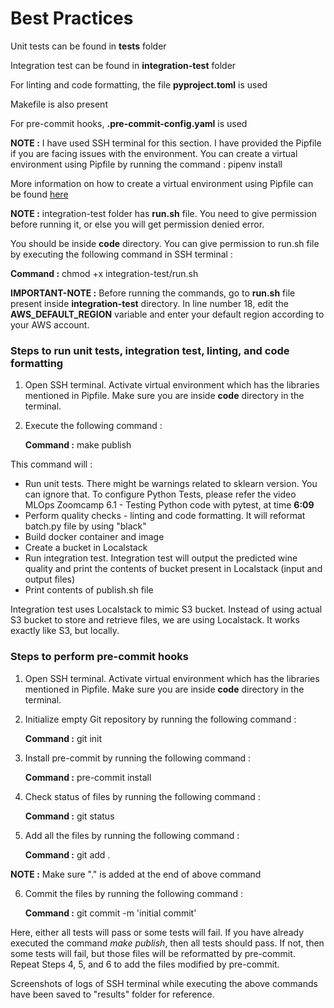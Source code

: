 # Best Practices

Unit tests can be found in **tests** folder

Integration test can be found in **integration-test** folder

For linting and code formatting, the file **pyproject.toml** is used

Makefile is also present

For pre-commit hooks, **.pre-commit-config.yaml** is used

**NOTE :** I have used SSH terminal for this section. I have provided the Pipfile if you are facing issues with the environment. You can create a virtual environment using Pipfile by running the command : pipenv install

More information on how to create a virtual environment using Pipfile can be found [here](https://stackoverflow.com/questions/52171593/how-to-install-dependencies-from-a-copied-pipfile-inside-a-virtual-environment)

**NOTE :** integration-test folder has **run.sh** file. You need to give permission before running it, or else you will get permission denied error.

You should be inside **code** directory. You can give permission to run.sh file by executing the following command in SSH terminal : 

**Command :** chmod +x integration-test/run.sh

**IMPORTANT-NOTE :** Before running the commands, go to **run.sh** file present inside **integration-test** directory. In line number 18, edit the **AWS_DEFAULT_REGION** variable and enter your default region according to your AWS account. 

### Steps to run unit tests, integration test, linting, and code formatting 

1. Open SSH terminal. Activate virtual environment which has the libraries mentioned in Pipfile. Make sure you are inside **code** directory in the terminal.

2. Execute the following command : 

   **Command :** make publish

This command will : 

* Run unit tests. There might be warnings related to sklearn version. You can ignore that. To configure Python Tests, please refer the video MLOps Zoomcamp 6.1 - Testing Python code with pytest, at time **6:09**
* Perform quality checks - linting and code formatting. It will reformat batch.py file by using "black"
* Build docker container and image
* Create a bucket in Localstack
* Run integration test. Integration test will output the predicted wine quality and print the contents of bucket present in Localstack (input and output files)
* Print contents of publish.sh file

Integration test uses Localstack to mimic S3 bucket. Instead of using actual S3 bucket to store and retrieve files, we are using Localstack. It works exactly like S3, but locally. 

### Steps to perform pre-commit hooks

1. Open SSH terminal. Activate virtual environment which has the libraries mentioned in Pipfile. Make sure you are inside **code** directory in the terminal.

2. Initialize empty Git repository by running the following command : 

   **Command :** git init

3. Install pre-commit by running the following command : 

   **Command :** pre-commit install

4. Check status of files by running the following command :

   **Command :** git status

5. Add all the files by running the following command :

   **Command :** git add .

**NOTE :** Make sure "." is added at the end of above command

6. Commit the files by running the following command :

   **Command :** git commit -m 'initial commit'

Here, either all tests will pass or some tests will fail. If you have already executed the command *make publish*, then all tests should pass. If not, then some tests will fail, but those files will be reformatted by pre-commit. Repeat Steps 4, 5, and 6 to add the files modified by pre-commit. 

Screenshots of logs of SSH terminal while executing the above commands have been saved to "results" folder for reference.
